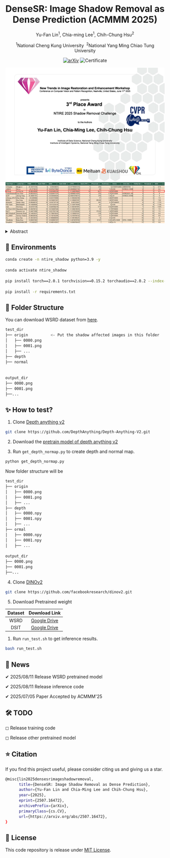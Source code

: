<h1 align="center">DenseSR: Image Shadow Removal as Dense Prediction (ACMMM 2025)</h1>
<p align="center">Yu-Fan Lin<sup>1</sup>, Chia-ming Lee<sup>1</sup>, Chih-Chung Hsu<sup>2</sup></p>
<p align="center"><sup>1</sup>National Cheng Kung University&nbsp;&nbsp;<sup>2</sup>National Yang Ming Chiao Tung University</p>

<div align="center">

[![arXiv](https://img.shields.io/badge/DenseSR-arXiv-red.svg)](https://www.arxiv.org/abs/2507.16472)
![Certificate](https://img.shields.io/badge/3rd_place-NTIRE_Challenge_on_Image_Shadow_Removal-blue)

</div>

![Certificate](images/NTIRE2025_shadow_removal_3rd.png)
![LB](images/LB.png)


<details>
<summary>Abstract</summary>
Shadows are a common factor degrading image quality. Single-image shadow removal (SR), particularly under challenging indirect illumination, is hampered by non-uniform content degradation and inherent ambiguity. Consequently, traditional methods often fail to simultaneously recover intra-shadow details and maintain sharp boundaries, resulting in inconsistent restoration and blurring that negatively affect both downstream applications and the overall viewing experience. To overcome these limitations, we propose the DenseSR, approaching the problem from a dense prediction perspective to emphasize restoration quality. This framework uniquely synergizes two key strategies: (1) deep scene understanding guided by geometric-semantic priors to resolve ambiguity and implicitly localize shadows, and (2) high-fidelity restoration via a novel Dense Fusion Block (DFB) in the decoder. The DFB employs adaptive component processing-using an Adaptive Content Smoothing Module (ACSM) for consistent appearance and a Texture-Boundary Recuperation Module (TBRM) for fine textures and sharp boundaries-thereby directly tackling the inconsistent restoration and blurring issues. These purposefully processed components are effectively fused, yielding an optimized feature representation preserving both consistency and fidelity. Extensive experimental results demonstrate the merits of our approach over existing methods.
</details>


## 🌱 Environments
```bash
conda create -n ntire_shadow python=3.9 -y

conda activate ntire_shadow

pip install torch==2.0.1 torchvision==0.15.2 torchaudio==2.0.2 --index-url https://download.pytorch.org/whl/cu118

pip install -r requirements.txt

```

## 📂 Folder Structure
You can download WSRD dataset from [here](https://github.com/fvasluianu97/WSRD-DNSR).
```bash
test_dir
├── origin          <- Put the shadow affected images in this folder
│   ├── 0000.png
│   ├── 0001.png
│   ├── ...
├── depth
├── normal


output_dir
├── 0000.png
├── 0001.png
├──...
```

## ✨ How to test?
1. Clone [Depth anything v2](https://github.com/DepthAnything/Depth-Anything-V2.git)

```bash
git clone https://github.com/DepthAnything/Depth-Anything-V2.git
```
2. Download the [pretrain model of depth anything v2](https://huggingface.co/depth-anything/Depth-Anything-V2-Large/resolve/main/depth_anything_v2_vitl.pth?download=true)

3. Run ```get_depth_normap.py``` to create depth and normal map.
```python
python get_depth_normap.py
```

Now folder structure will be
```bash
test_dir
├── origin
│   ├── 0000.png
│   ├── 0001.png
│   ├── ...
├── depth
│   ├── 0000.npy
│   ├── 0001.npy
│   ├── ...
├── ormal
│   ├── 0000.npy
│   ├── 0001.npy
│   ├── ...

output_dir
├── 0000.png
├── 0001.png
├──...
```

4. Clone [DINOv2](https://github.com/facebookresearch/dinov2.git)
```bash
git clone https://github.com/facebookresearch/dinov2.git
```

5. Download Pretrained weight

| Dataset | Download Link |
|:-:|:-:|
| WSRD | [Google Drive](https://drive.google.com/file/d/1of3KLSVhaXlsX3jasuwdPKBwb4O4hGZD/view?usp=drive_link) | 
| DSIT | [Google Drive](https://drive.google.com/file/d/<DSIT_ID>/view?usp=drive_link) |



1. Run ```run_test.sh``` to get inference results.

```bash
bash run_test.sh
```

## 📰 News
&#10004; 2025/08/11 Release WSRD pretrained model

&#10004; 2025/08/11 Release inference code

&#10004; 2025/07/05 Paper Accepted by ACMMM'25

## 🛠️ TODO
&#x25FB; Release training code

&#x25FB; Release other pretrained model

## ⭐ Citation
If you find this project useful, please consider citing us and giving us a star.
```bash
@misc{lin2025densesrimageshadowremoval,
      title={DenseSR: Image Shadow Removal as Dense Prediction}, 
      author={Yu-Fan Lin and Chia-Ming Lee and Chih-Chung Hsu},
      year={2025},
      eprint={2507.16472},
      archivePrefix={arXiv},
      primaryClass={cs.CV},
      url={https://arxiv.org/abs/2507.16472}, 
}
```


## 📜 License
This code repository is release under [MIT License](https://github.com/VanLinLin/NTIRE25_Shadow_Removal?tab=MIT-1-ov-file#readme).
